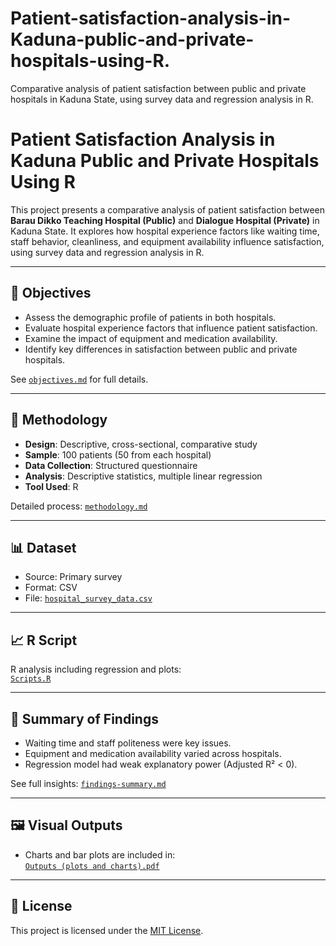 # Patient-satisfaction-analysis-in-Kaduna-public-and-private-hospitals-using-R.
Comparative analysis of patient satisfaction between public and private hospitals in Kaduna State, using survey data and regression analysis in R.
# Patient Satisfaction Analysis in Kaduna Public and Private Hospitals Using R

This project presents a comparative analysis of patient satisfaction between **Barau Dikko Teaching Hospital (Public)** and **Dialogue Hospital (Private)** in Kaduna State. It explores how hospital experience factors like waiting time, staff behavior, cleanliness, and equipment availability influence satisfaction, using survey data and regression analysis in R.

---

## 📌 Objectives
- Assess the demographic profile of patients in both hospitals.
- Evaluate hospital experience factors that influence patient satisfaction.
- Examine the impact of equipment and medication availability.
- Identify key differences in satisfaction between public and private hospitals.

See [`objectives.md`](objectives.md) for full details.

---

## 🔬 Methodology
- **Design**: Descriptive, cross-sectional, comparative study
- **Sample**: 100 patients (50 from each hospital)
- **Data Collection**: Structured questionnaire
- **Analysis**: Descriptive statistics, multiple linear regression
- **Tool Used**: R

Detailed process: [`methodology.md`](methodology.md)

---

## 📊 Dataset
- Source: Primary survey
- Format: CSV  
- File: [`hospital_survey_data.csv`](hospital_survey_data.csv)

---

## 📈 R Script
R analysis including regression and plots:  
[`Scripts.R`](Scripts.R)

---

## 🧮 Summary of Findings
- Waiting time and staff politeness were key issues.
- Equipment and medication availability varied across hospitals.
- Regression model had weak explanatory power (Adjusted R² < 0).

See full insights: [`findings-summary.md`](findings-summary.md)

---

## 🖼️ Visual Outputs
- Charts and bar plots are included in:  
[`Outputs (plots and charts).pdf`](Outputs(plots%20and%20charts).pdf)

---

## 📄 License
This project is licensed under the [MIT License](LICENSE).
